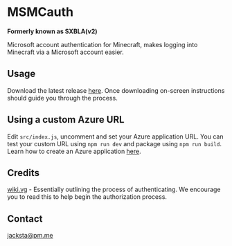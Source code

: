 # MSMCauth

**Formerly known as SXBLA(v2)**

Microsoft account authentication for Minecraft, makes logging into Minecraft via a Microsoft account easier.

## Usage

Download the latest release [here](https://github.com/siliconmc/msmcauth/releases/latest). Once downloading on-screen instructions should guide you through the process.

## Using a custom Azure URL

Edit `src/index.js`, uncomment and set your Azure application URL. You can test your custom URL using `npm run dev` and package using `npm run build`. Learn how to create an Azure application [here](https://docs.microsoft.com/en-us/azure/active-directory/develop/quickstart-register-app).

## Credits

[wiki.vg](https://wiki.vg/Microsoft_Authentication_Scheme) - Essentially outlining the process of authenticating. We encourage you to read this to help begin the authorization process.

## Contact

jacksta@pm.me
